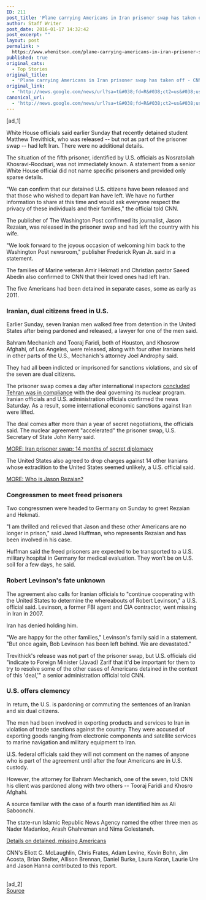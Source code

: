 ```yaml
---
ID: 211
post_title: 'Plane carrying Americans in Iran prisoner swap has taken off &#8211; CNN'
author: Staff Writer
post_date: 2016-01-17 14:32:42
post_excerpt: ""
layout: post
permalink: >
  https://www.whenitson.com/plane-carrying-americans-in-iran-prisoner-swap-has-taken-off-cnn/
published: true
original_cats:
  - Top Stories
original_title:
  - 'Plane carrying Americans in Iran prisoner swap has taken off - CNN'
original_link:
  - 'http://news.google.com/news/url?sa=t&#038;fd=R&#038;ct2=us&#038;usg=AFQjCNFAZSNKElvUX1LUVoOBYjrbpQnAmQ&#038;clid=c3a7d30bb8a4878e06b80cf16b898331&#038;cid=52779030754216&#038;ei=CqabVqjDAaHswQHyo5DACQ&#038;url=http://www.cnn.com/2016/01/17/middleeast/iran-jason-rezaian-prisoners-freed/'
canonical_url:
  - 'http://news.google.com/news/url?sa=t&#038;fd=R&#038;ct2=us&#038;usg=AFQjCNFAZSNKElvUX1LUVoOBYjrbpQnAmQ&#038;clid=c3a7d30bb8a4878e06b80cf16b898331&#038;cid=52779030754216&#038;ei=CqabVqjDAaHswQHyo5DACQ&#038;url=http://www.cnn.com/2016/01/17/middleeast/iran-jason-rezaian-prisoners-freed/'
---
```

 [ad_1]
<br><p>White House officials said earlier Sunday that recently detained student Matthew Trevithick, who was released -- but not as part of the prisoner swap -- had left Iran. There were no additional details. </p><p>The situation of the fifth prisoner, identified by U.S. officials as Nosratollah Khosravi-Roodsari, was not immediately known. A statement from a senior White House official did not name specific prisoners and provided only sparse details. </p><p>"We can confirm that our detained U.S. citizens have been released and that those who wished to depart Iran have left. We have no further information to share at this time and would ask everyone respect the privacy of these individuals and their families," the official told CNN. </p><p>The publisher of The Washington Post confirmed its journalist, Jason Rezaian, was released in the prisoner swap and had left the country with his wife. </p><div readability="125.64751940601"><p class="zn-body__paragraph">"We look forward to the joyous occasion of welcoming him back to the Washington Post newsroom," publisher Frederick Ryan Jr. said in a statement.</p><p class="zn-body__paragraph">The families of Marine veteran Amir Hekmati and Christian pastor Saeed Abedin also confirmed to CNN that their loved ones had left Iran. </p><p class="zn-body__paragraph">The five Americans had been detained in separate cases, some as early as 2011. </p><h3>Iranian, dual citizens freed in U.S.</h3><p class="zn-body__paragraph">Earlier Sunday, seven Iranian men walked free from detention in the United States after being pardoned and released, a lawyer for one of the men said. </p><p class="zn-body__paragraph">Bahram Mechanich and Tooraj Faridi, both of Houston, and Khosrow Afghahi, of Los Angeles, were released, along with four other Iranians held in other parts of the U.S., Mechanich's attorney Joel Androphy said. </p><p class="zn-body__paragraph">They had all been indicted or imprisoned for sanctions violations, and six of the seven are dual citizens.</p><p class="zn-body__paragraph">The prisoner swap comes a day after international inspectors <a href="http://www.cnn.com/2016/01/17/middleeast/iran-iaea-nuclear-deal/index.html">concluded Tehran was in compliance</a> with the deal governing its nuclear program. Iranian officials and U.S. administration officials confirmed the news Saturday. As a result, some international economic sanctions against Iran were lifted.</p><p class="zn-body__paragraph">The deal comes after more than a year of secret negotiations, the officials said. The nuclear agreement "accelerated" the prisoner swap, U.S. Secretary of State John Kerry said.</p><p class="zn-body__paragraph"><a href="http://www.cnn.com/2016/01/16/politics/us-iran-prisoners-release/index.html">MORE: Iran prisoner swap: 14 months of secret diplomacy </a></p><p class="zn-body__paragraph">The United States also agreed to drop charges against 14 other Iranians whose extradition to the United States<strong> </strong>seemed unlikely, a U.S. official said.</p><p class="zn-body__paragraph"><a href="http://money.cnn.com/2016/01/16/media/jason-rezaian-released-iran/index.html">MORE: Who is Jason Rezaian?</a></p><h3>Congressmen to meet freed prisoners</h3><p class="zn-body__paragraph">Two congressmen were headed to Germany on Sunday to greet Rezaian and Hekmati. </p><p class="zn-body__paragraph">"I am thrilled and relieved that Jason and these other Americans are no longer in prison," said Jared Huffman, who represents Rezaian and has been involved in his case. </p><p class="zn-body__paragraph">Huffman said the freed prisoners are expected to be transported to a U.S. military hospital in Germany for medical evaluation. They won't be on U.S. soil for a few days, he said. </p><h3>Robert Levinson's fate unknown</h3><p class="zn-body__paragraph">The agreement also calls for Iranian officials to "continue cooperating with the United States to determine the whereabouts of Robert Levinson," a U.S. official said. Levinson, a former FBI agent and CIA contractor, went missing in Iran in 2007.</p><p class="zn-body__paragraph">Iran has denied holding him.</p><p class="zn-body__paragraph">"We are happy for the other families," Levinson's family said in a statement. "But once again, Bob Levinson has been left behind. We are devastated."</p><p class="zn-body__paragraph">Trevithick's release was not part of the prisoner swap, but U.S. officials did "indicate to Foreign Minister (Javad) Zarif that it'd be important for them to try to resolve some of the other cases of Americans detained in the context of this 'deal,'" a senior administration official told CNN.</p><h3>U.S. offers clemency</h3><p class="zn-body__paragraph">In return, the U.S. is pardoning or commuting the sentences of an Iranian and six dual citizens.</p><p class="zn-body__paragraph">The men had been involved in exporting products and services to Iran in violation of trade sanctions against the country. They were accused of exporting goods  ranging from electronic components and satellite services to marine navigation and military equipment to Iran.</p><p class="zn-body__paragraph">U.S. federal officials said they will not comment on the names of anyone who is part of the agreement until after the four Americans are in U.S. custody.</p><p class="zn-body__paragraph">However, the attorney for Bahram Mechanich, one of the seven, told CNN his client was pardoned along with two others -- Tooraj Faridi and Khosro Afghahi.</p><p class="zn-body__paragraph">A source familiar with the case of a fourth man identified him as Ali Saboonchi. </p><p class="zn-body__paragraph">The state-run Islamic Republic News Agency named the other three men as Nader Madanloo, Arash Ghahreman and Nima Golestaneh. </p><p class="zn-body__paragraph"><a href="http://www.cnn.com/2015/07/17/world/american-detainees-iran/">Details on detained, missing Americans</a></p></div><p>CNN's Eliott C. McLaughlin, Chris Frates, Adam Levine, Kevin Bohn, Jim Acosta, Brian Stelter, Allison Brennan, Daniel Burke, Laura Koran, Laurie Ure and Jason Hanna contributed to this report.</p>
<br>[ad_2]
<br><a href="http://news.google.com/news/url?sa=t&#038;fd=R&#038;ct2=us&#038;usg=AFQjCNFAZSNKElvUX1LUVoOBYjrbpQnAmQ&#038;clid=c3a7d30bb8a4878e06b80cf16b898331&#038;cid=52779030754216&#038;ei=CqabVqjDAaHswQHyo5DACQ&#038;url=http://www.cnn.com/2016/01/17/middleeast/iran-jason-rezaian-prisoners-freed/">Source </a>